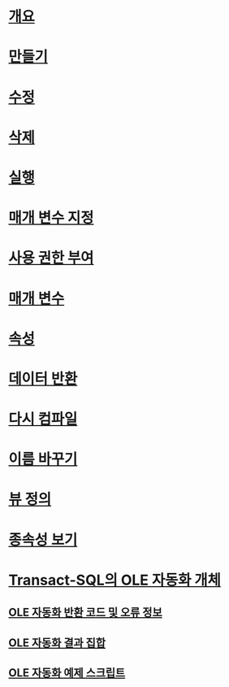 # [개요](stored-procedures-database-engine.md)  
# [만들기](create-a-stored-procedure.md)  
# [수정](modify-a-stored-procedure.md)  
# [삭제](delete-a-stored-procedure.md)  
# [실행](execute-a-stored-procedure.md)  
# [매개 변수 지정](specify-parameters.md)  
# [사용 권한 부여](grant-permissions-on-a-stored-procedure.md)  
# [매개 변수](parameters.md)
# [속성](stored-procedure-properties-general-page.md)  
# [데이터 반환](return-data-from-a-stored-procedure.md)  
# [다시 컴파일](recompile-a-stored-procedure.md)  
# [이름 바꾸기](rename-a-stored-procedure.md)  
# [뷰 정의](view-the-definition-of-a-stored-procedure.md)  
# [종속성 보기](view-the-dependencies-of-a-stored-procedure.md)  
 
# [Transact-SQL의 OLE 자동화 개체](ole-automation-objects-in-transact-sql.md)  
## [OLE 자동화 반환 코드 및 오류 정보](ole-automation-return-codes-and-error-information.md)  
## [OLE 자동화 결과 집합](ole-automation-result-sets.md)  
## [OLE 자동화 예제 스크립트](ole-automation-sample-script.md)  
